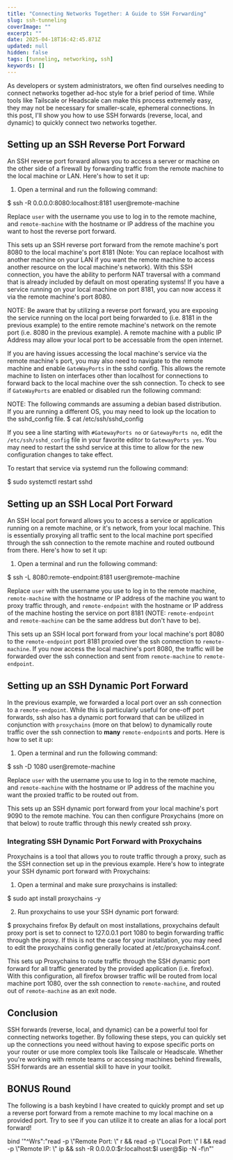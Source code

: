 ```yaml
---
title: "Connecting Networks Together: A Guide to SSH Forwarding"
slug: ssh-tunneling
coverImage: ""
excerpt: ""
date: 2025-04-18T16:42:45.871Z
updated: null
hidden: false
tags: [tunneling, networking, ssh]
keywords: []
---
```


<script>
  import Callout from "$lib/components/molecules/Callout.svelte";
  import CodeBlock from "$lib/components/molecules/CodeBlock.svelte";
</script>

As developers or system administrators, we often find ourselves needing to connect networks together ad-hoc style for a brief period of time. While tools like Tailscale or Headscale can make this process extremely easy, they may not be necessary for smaller-scale, ephemeral connections. In this post, I'll show you how to use SSH forwards (reverse, local, and dynamic) to quickly connect two networks together.

## Setting up an SSH Reverse Port Forward

An SSH reverse port forward allows you to access a server or machine on the other side of a firewall by forwarding traffic from the remote machine to the local machine or LAN. Here's how to set it up:

1. Open a terminal and run the following command:

<CodeBlock lang="bash">
$ ssh -R 0.0.0.0:8080:localhost:8181 user@remote-machine
</CodeBlock>

Replace `user` with the username you use to log in to the remote machine, and `remote-machine` with the hostname or IP address of the machine you want to host the reverse port forward. 

This sets up an SSH reverse port forward from the remote machine's port 8080 to the local machine's port 8181 (Note: You can replace localhost with another machine on your LAN if you want the remote machine to access another resource on the local machine's network). With this SSH connection, you have the ability to perform NAT traversal with a command that is already included by default on most operating systems! If you have a service running on your local machine on port 8181, you can now access it via the remote machine's port 8080.

<Callout type="warning">
  NOTE: Be aware that by utilizing a reverse port forward, you are exposing the service running on the local port being forwarded to (i.e. 8181 in the previous example) to the entire remote machine's network on the remote port (i.e. 8080 in the previous example). A remote machine with a public IP Address may allow your local port to be accessable from the open internet.
</Callout>

If you are having issues accessing the local machine's service via the remote machine's port, you may also need to navigate to the remote machine and enable `GateWayPorts` in the sshd config. This allows the remote machine to listen on interfaces other than localhost for connections to forward back to the local machine over the ssh connection. To check to see if  `GateWayPorts` are enabled or disabled run the following command:

<Callout type="info">
  NOTE: The following commands are assuming a debian based distribution. If you are running a different OS, you may need to look up the location to the sshd_config file.
</Callout>

<CodeBlock lang="bash">
$ cat /etc/ssh/sshd_config
</CodeBlock>

If you see a line starting with `#GatewayPorts no` or `GatewayPorts no`, edit the `/etc/ssh/sshd_config` file in your favorite editor to `GatewayPorts yes`. You may need to restart the sshd service at this time to allow for the new configuration changes to take effect.

To restart that service via systemd run the following command:

<CodeBlock lang="bash">
$ sudo systemctl restart sshd
</CodeBlock>

## Setting up an SSH Local Port Forward

An SSH local port forward allows you to access a service or application running on a remote machine, or it's network, from your local machine. This is essentially proxying all traffic sent to the local machine port specified through the ssh connection to the remote machine and routed outbound from there. Here's how to set it up:

1. Open a terminal and run the following command:

<CodeBlock lang="bash">
$ ssh -L 8080:remote-endpoint:8181 user@remote-machine
</CodeBlock>

Replace `user` with the username you use to log in to the remote machine, `remote-machine` with the hostname or IP address of the machine you want to proxy traffic through, and `remote-endpoint` with the hostname or IP address of the machine hosting the service on port 8181 (NOTE: `remote-endpoint` and `remote-machine` can be the same address but don't have to be). 

This sets up an SSH local port forward from your local machine's port 8080 to the `remote-endpoint` port 8181 proxied over the ssh connection to `remote-machine`. If you now access the local machine's port 8080, the traffic will be forwarded over the ssh connection and sent from `remote-machine` to `remote-endpoint`.

## Setting up an SSH Dynamic Port Forward

In the previous example, we forwarded a local port over an ssh connection to a `remote-endpoint`. While this is particularly useful for one-off port forwards, ssh also has a dynamic port forward that can be utilized in conjunction with `proxychains` (more on that below) to dynamically route traffic over the ssh connection to **many** `remote-endpoint`s and ports. Here is how to set it up:

1. Open a terminal and run the following command:

<CodeBlock lang="bash">
$ ssh -D 1080 user@remote-machine
</CodeBlock>

Replace `user` with the username you use to log in to the remote machine, and `remote-machine` with the hostname or IP address of the machine you want the proxied traffic to be routed out from.

This sets up an SSH dynamic port forward from your local machine's port 9090 to the remote machine. You can then configure Proxychains (more on that below) to route traffic through this newly created ssh proxy.

### Integrating SSH Dynamic Port Forward with Proxychains

Proxychains is a tool that allows you to route traffic through a proxy, such as the SSH connection set up in the previous example. Here's how to integrate your SSH dynamic port forward with Proxychains:

1. Open a terminal and make sure proxychains is installed:

<CodeBlock lang="bash">
$ sudo apt install proxychains -y
</CodeBlock>

2. Run proxychains to use your SSH dynamic port forward:

<CodeBlock lang="bash">
$ proxychains firefox
</CodeBlock>

<Callout type="info">
 By default on most installations, proxychains default proxy port is set to connect to 127.0.0.1 port 1080 to begin forwarding traffic through the proxy. If this is not the case for your installation, you may need to edit the proxychains config generally located at /etc/proxychains4.conf.
</Callout>

This sets up Proxychains to route traffic through the SSH dynamic port forward for all traffic generated by the provided application (i.e. firefox). With this configuration, all firefox browser traffic will be routed from local machine port 1080, over the ssh connection to `remote-machine`, and routed out of `remote-machine` as an exit node.

## Conclusion

SSH forwards (reverse, local, and dynamic) can be a powerful tool for connecting networks together. By following these steps, you can quickly set up the connections you need without having to expose specific ports on your router or use more complex tools like Tailscale or Headscale. Whether you're working with remote teams or accessing machines behind firewalls, SSH forwards are an essential skill to have in your toolkit.

## BONUS Round

The following is a bash keybind I have created to quickly prompt and set up a reverse port forward from a remote machine to my local machine on a provided port. Try to see if you can utilize it to create an alias for a local port forward!

<CodeBlock lang="bash">
bind '"^Wrs":"read -p \"Remote Port: \" r && read -p \"Local Port: \" l && read -p \"Remote IP: \" ip && ssh -R 0.0.0.0:$r:localhost:$l user@$ip -N -f\n"'
</CodeBlock>
